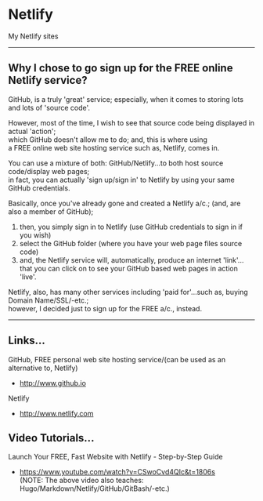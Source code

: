 # Netlify
My Netlify sites

-----

## Why I chose to go sign up for the FREE online Netlify service?

GitHub, is a truly 'great' service; especially, when it comes to storing lots and lots of 'source code'.  

However, most of the time, I wish to see that source code being displayed in actual 'action';  
which GitHub doesn't allow me to do; and, this is where using  
a FREE online web site hosting service such as, Netlify, comes in.  

You can use a mixture of both: GitHub/Netlify...to both host source code/display web pages;      
in fact, you can actually 'sign up/sign in' to Netlify by using your same GitHub credentials.  

Basically, once you've already gone and created a Netlify a/c.; (and, are also a member of GitHub);  
1. then, you simply sign in to Netlify (use GitHub credentials to sign in if you wish)     
2. select the GitHub folder (where you have your web page files source code)             
3. and, the Netlify service will, automatically, produce an internet 'link'...   
   that you can click on to see your GitHub based web pages in action 'live'.  
   
Netlify, also, has many other services including 'paid for'...such as, buying Domain Name/SSL/-etc.;        
however, I decided just to sign up for the FREE a/c., instead.  

-----

## Links...

GitHub, FREE personal web site hosting service/(can be used as an alternative to, Netlify)     
- http://www.github.io  

Netlify  
- http://www.netlify.com  

## Video Tutorials...

Launch Your FREE, Fast Website with Netlify - Step-by-Step Guide  
- https://www.youtube.com/watch?v=CSwoCvd4QIc&t=1806s  
(NOTE: The above video also teaches: Hugo/Markdown/Netlify/GitHub/GitBash/-etc.)  


